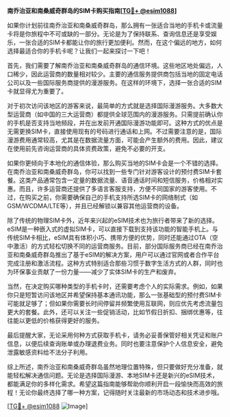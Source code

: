 **南乔治亚和南桑威奇群岛的SIM卡购买指南[[TG💪+ @esim1088](https://t.me/s/esim1088)]**

如果你计划前往南乔治亚和南桑威奇群岛，那么拥有一张适合当地的手机卡或流量卡将是你旅程中不可或缺的一部分。无论是为了保持联系、查询信息还是享受娱乐，一张合适的SIM卡都能让你的旅行更加便利。然而，在这个偏远的地方，如何选择最适合你的手机卡呢？让我们一起来探讨一下吧！

首先，我们需要了解南乔治亚和南桑威奇群岛的通信环境。这些地区地处偏远，人口稀少，因此运营商的数量相对较少。主要的通信服务提供商包括当地的固定电话公司以及一些国际服务商提供的漫游服务。在这样的环境下，选择一张合适的SIM卡就显得尤为重要了。

对于初次访问该地区的游客来说，最简单的方式就是选择国际漫游服务。大多数大型运营商（如中国的三大运营商）都提供全球范围内的漫游服务。只需提前确认你的手机是否支持当地频段，并在出发前开通国际漫游功能即可。这种方式的优点是无需更换SIM卡，直接使用现有的号码进行通话和上网。不过需要注意的是，国际漫游费用通常较高，尤其是在数据流量方面，可能会产生额外的费用。因此，建议在使用前先咨询运营商的具体资费政策，避免不必要的开支。

如果你更倾向于本地化的通信体验，那么购买当地的SIM卡会是一个不错的选择。在南乔治亚和南桑威奇群岛，你可以找到一些专门针对游客设计的预付费SIM卡套餐。这类产品通常包含一定量的数据流量、语音通话时间和短信服务，价格相对实惠。而且，许多运营商还提供了多语言客服支持，方便不同国家的游客使用。不过，在购买之前，你需要确保自己的手机支持所选SIM卡的网络制式（如GSM/WCDMA/LTE等），并且已经解锁以兼容其他运营商的设备。

除了传统的物理SIM卡外，近年来兴起的eSIM技术也为旅行者带来了新的选择。eSIM是一种嵌入式的虚拟SIM卡，可以直接下载到支持该功能的智能手机上。与传统SIM卡相比，eSIM具有体积小巧、携带方便的优势，同时还能通过OTA（空中激活）的方式轻松切换不同的运营商服务。目前，部分国际服务商已经在南乔治亚和南桑威奇群岛推出了基于eSIM的解决方案，用户可以通过官网或者合作平台完成注册和激活流程。这种方式特别适合那些习惯于数字生活方式的人群，同时也为环保事业贡献了一份力量——减少了实体SIM卡的生产和废弃。

当然，在决定购买哪种类型的手机卡时，还需要考虑个人的实际需求。例如，如果你只是短暂访问该地区并希望保持基本通讯功能，那么一张基础型的预付费SIM卡可能就足够了；但如果你需要长时间停留并频繁使用互联网，则应优先考虑流量包更大的套餐。此外，还可以关注一些促销活动，比如节假日折扣、捆绑优惠等，往往能以更低的价格获得更好的服务。

最后提醒大家，无论采用何种方式获取手机卡，请务必妥善保管好相关凭证和账户信息，以便后续查询账单或办理退费业务。同时也要注意保护个人信息安全，避免泄露敏感资料给不法分子利用。

综上所述，南乔治亚和南桑威奇群岛虽然地理位置特殊，但只要做好充分准备，就能轻松解决通信问题。无论是选择国际漫游、本地SIM卡还是新兴的eSIM技术，都能满足你的多样化需求。希望这篇指南能够帮助你顺利开启一段愉快而高效的旅程！无论你最终选择了哪一种方案，记得随时关注最新的市场动态和技术进步哦。

[[TG💪+ @esim1088](https://t.me/s/esim1088) ![Image](https://i.postimg.cc/4NQfJmqS/Snipaste-2025-05-13-00-14-12.png)]